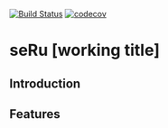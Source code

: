 [![Build Status](https://travis-ci.org/QuayAu/seRu.svg?branch=master)](https://travis-ci.org/QuayAu/seRu)
[![codecov](https://codecov.io/gh/QuayAu/seRu/branch/master/graph/badge.svg)](https://codecov.io/gh/QuayAu/seRu)

# seRu [working title] 

## Introduction

## Features
